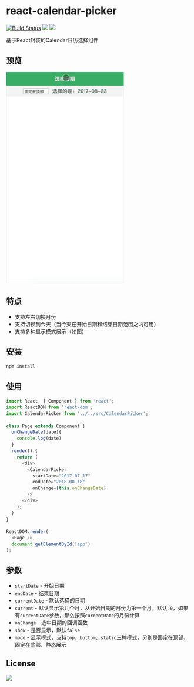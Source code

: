 # react-calendar-picker
[![Build Status](https://travis-ci.org/ChanceYu/react-calendar-picker.svg?branch=master)](https://travis-ci.org/ChanceYu/react-calendar-picker)
[![](https://img.shields.io/badge/language-JavaScript-brightgreen.svg)](https://github.com/ChanceYu/react-calendar-picker)
[![](https://img.shields.io/badge/license-MIT-blue.svg)](https://opensource.org/licenses/mit-license.php) 

基于React封装的Calendar日历选择组件


## 预览
<div>
  <img width="320" src="preview/preview.gif" alt="react-calendar-picker" />
</div>


## 特点

- 支持左右切换月份
- 支持切换到今天（当今天在开始日期和结束日期范围之内可用）
- 支持多种显示模式展示（如图）


## 安装

```bash
npm install
```


## 使用

```javascript
import React, { Component } from 'react';
import ReactDOM from 'react-dom';
import CalendarPicker from '../../src/CalendarPicker';

class Page extends Component {
  onChangeDate(date){
    console.log(date)
  }
  render() {
    return (
      <div>
        <CalendarPicker
          startDate="2017-07-17"
          endDate="2018-08-18"
          onChange={this.onChangeDate}
        />
      </div>
    );
  }
}

ReactDOM.render(
  <Page />,
  document.getElementById('app')
);

```


## 参数

- `startDate` - 开始日期
- `endDate` - 结束日期
- `currentDate` - 默认选择的日期
- `current` - 默认显示第几个月，从开始日期的月份为第一个月，默认: `0`，如果有`currentDate`参数，那么按照`currentDate`的月份计算
- `onChange` - 选中日期的回调函数
- `show` - 是否显示，默认`false`
- `mode` - 显示模式，支持`top`、`bottom`、`static`三种模式，分别是固定在顶部、固定在底部、静态展示


## License

[![](https://img.shields.io/badge/license-MIT-blue.svg)](https://opensource.org/licenses/mit-license.php) 

